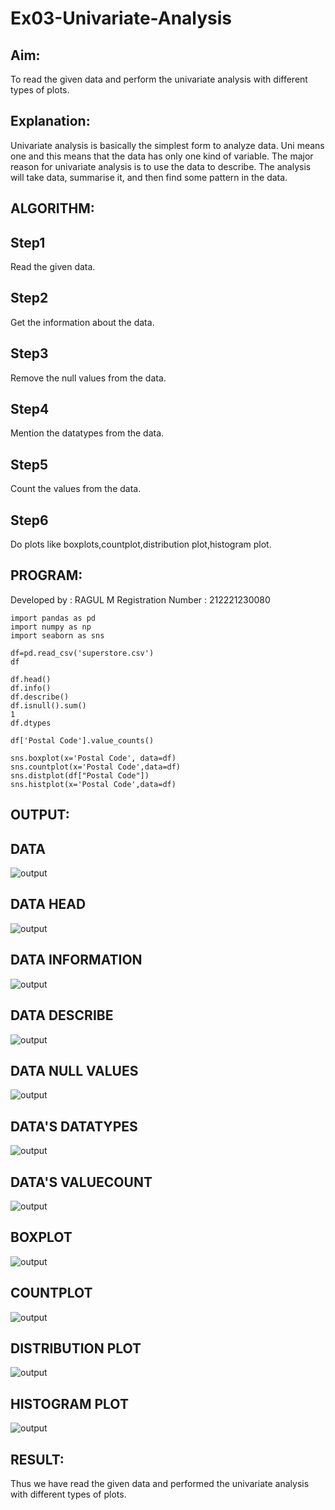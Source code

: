 # Ex03-Univariate-Analysis
## Aim:
To read the given data and perform the univariate analysis with different types of plots.

## Explanation:
Univariate analysis is basically the simplest form to analyze data. Uni means one and this means that the data has only one kind of variable. The major reason for univariate analysis is to use the data to describe. The analysis will take data, summarise it, and then find some pattern in the data.

## ALGORITHM:
## Step1
Read the given data.
## Step2
Get the information about the data.
## Step3
Remove the null values from the data.
## Step4
Mention the datatypes from the data.
## Step5
Count the values from the data.
## Step6
Do plots like boxplots,countplot,distribution plot,histogram plot.

## PROGRAM:
Developed by : RAGUL M
Registration Number : 212221230080
~~~
import pandas as pd
import numpy as np
import seaborn as sns

df=pd.read_csv('superstore.csv')
df

df.head()
df.info()
df.describe()
df.isnull().sum()
1
df.dtypes

df['Postal Code'].value_counts()

sns.boxplot(x='Postal Code', data=df)
sns.countplot(x='Postal Code',data=df)
sns.distplot(df["Postal Code"])
sns.histplot(x='Postal Code',data=df)
~~~
## OUTPUT:
## DATA
![output](https://github.com/ragulmani936/Ex03-Univariate-Analysis/blob/main/image1.jpg) 

## DATA HEAD
![output](https://github.com/ragulmani936/Ex03-Univariate-Analysis/blob/main/image2.jpg)

## DATA INFORMATION
![output](https://github.com/ragulmani936/Ex03-Univariate-Analysis/blob/main/image3.jpg)

## DATA DESCRIBE
![output](https://github.com/ragulmani936/Ex03-Univariate-Analysis/blob/main/image4.jpg)

## DATA NULL VALUES
![output](https://github.com/ragulmani936/Ex03-Univariate-Analysis/blob/main/image5.jpg)

## DATA'S DATATYPES
![output](https://github.com/ragulmani936/Ex03-Univariate-Analysis/blob/main/image6.jpg)

## DATA'S VALUECOUNT
![output](https://github.com/ragulmani936/Ex03-Univariate-Analysis/blob/main/image7.jpg)

## BOXPLOT
![output](https://github.com/ragulmani936/Ex03-Univariate-Analysis/blob/main/image8.jpg)

## COUNTPLOT
![output](https://github.com/ragulmani936/Ex03-Univariate-Analysis/blob/main/image9.jpg)

## DISTRIBUTION PLOT
![output](https://github.com/ragulmani936/Ex03-Univariate-Analysis/blob/main/image10.jpg)
## HISTOGRAM PLOT
![output](https://github.com/ragulmani936/Ex03-Univariate-Analysis/blob/main/image11.jpg)

## RESULT:
Thus we have read the given data and performed the univariate analysis with different types of plots.

